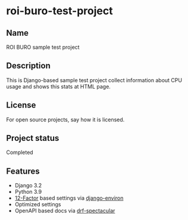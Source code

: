 # roi-buro-test-project

## Name
ROI BURO sample test project

## Description
This is Django-based sample test project collect information about CPU usage and shows this stats at HTML page.

## License
For open source projects, say how it is licensed.

## Project status
Completed

## Features

-   Django 3.2
-   Python 3.9
-   [12-Factor](http://12factor.net/) based settings via [django-environ](https://github.com/joke2k/django-environ)
-   Optimized settings
-   OpenAPI based docs via [drf-spectacular](https://github.com/tfranzel/drf-spectacular)